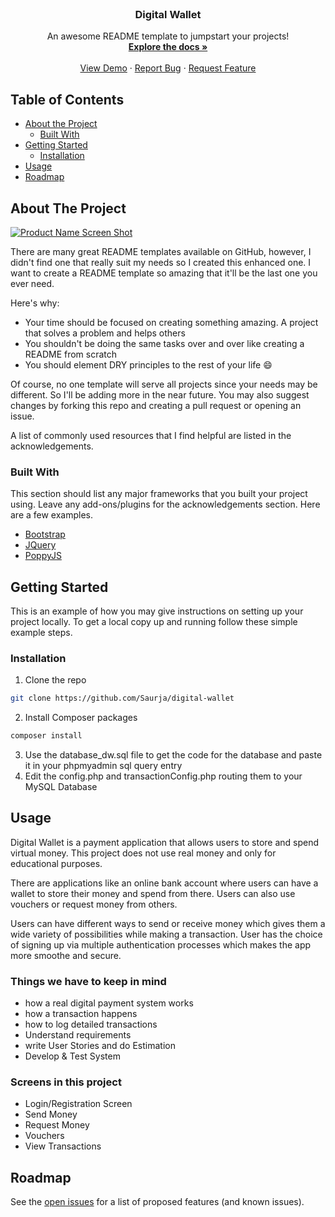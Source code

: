 <!-- PROJECT LOGO -->
<br />
<p align="center">

  <h3 align="center">Digital Wallet</h3>

  <p align="center">
    An awesome README template to jumpstart your projects!
    <br />
    <a href="https://github.com/Saurja/digital-wallet"><strong>Explore the docs »</strong></a>
    <br />
    <br />
    <a href="https://github.com/Saurja/digital-wallet">View Demo</a>
    ·
    <a href="https://github.com/Saurja/digital-wallet/issues">Report Bug</a>
    ·
    <a href="https://github.com/Saurja/digital-wallet/issues">Request Feature</a>
  </p>
</p>



<!-- TABLE OF CONTENTS -->
## Table of Contents

* [About the Project](#about-the-project)
  * [Built With](#built-with)
* [Getting Started](#getting-started)
  * [Installation](#installation)
* [Usage](#usage)
* [Roadmap](#roadmap)



<!-- ABOUT THE PROJECT -->
## About The Project

[![Product Name Screen Shot][product-screenshot]](https://example.com)

There are many great README templates available on GitHub, however, I didn't find one that really suit my needs so I created this enhanced one. I want to create a README template so amazing that it'll be the last one you ever need.

Here's why:
* Your time should be focused on creating something amazing. A project that solves a problem and helps others
* You shouldn't be doing the same tasks over and over like creating a README from scratch
* You should element DRY principles to the rest of your life :smile:

Of course, no one template will serve all projects since your needs may be different. So I'll be adding more in the near future. You may also suggest changes by forking this repo and creating a pull request or opening an issue.

A list of commonly used resources that I find helpful are listed in the acknowledgements.

### Built With
This section should list any major frameworks that you built your project using. Leave any add-ons/plugins for the acknowledgements section. Here are a few examples.
* [Bootstrap](https://getbootstrap.com)
* [JQuery](https://jquery.com)
* [PoppyJS](https://apvarun.github.io/poppyjs)



<!-- GETTING STARTED -->
## Getting Started

This is an example of how you may give instructions on setting up your project locally.
To get a local copy up and running follow these simple example steps.


### Installation

1. Clone the repo
```sh
git clone https://github.com/Saurja/digital-wallet
```
2. Install Composer packages
```sh
composer install
```
3. Use the database_dw.sql file to get the code for the database and paste it in your phpmyadmin sql query entry
4. Edit the config.php and transactionConfig.php routing them to your MySQL Database


<!-- USAGE EXAMPLES -->

## Usage

Digital Wallet is a payment application that allows users to store and spend virtual money. This project does not use real money and only for educational purposes.

There are applications like an online bank account where users can have a wallet to store their money and spend from there. Users can also use vouchers or request money from others.

Users can have different ways to send or receive money which gives them a wide variety of possibilities while making a transaction. User has the choice of signing up via multiple authentication processes which makes the app more smoothe and secure.


### Things we have to keep in mind
* how a real digital payment system works
* how a transaction happens
* how to log detailed transactions
* Understand requirements
* write User Stories and do Estimation
* Develop & Test System

### Screens in this project
* Login/Registration Screen
* Send Money
* Request Money
* Vouchers
* View Transactions


<!-- ROADMAP -->
## Roadmap

See the [open issues](https://github.com/Saurja/digital-wallet/issues) for a list of proposed features (and known issues).











<!-- MARKDOWN LINKS & IMAGES -->
<!-- https://www.markdownguide.org/basic-syntax/#reference-style-links -->
[contributors-shield]: https://img.shields.io/github/contributors/othneildrew/Best-README-Template.svg?style=flat-square
[contributors-url]: https://github.com/othneildrew/Best-README-Template/graphs/contributors
[forks-shield]: https://img.shields.io/github/forks/othneildrew/Best-README-Template.svg?style=flat-square
[forks-url]: https://github.com/othneildrew/Best-README-Template/network/members
[stars-shield]: https://img.shields.io/github/stars/othneildrew/Best-README-Template.svg?style=flat-square
[stars-url]: https://github.com/othneildrew/Best-README-Template/stargazers
[issues-shield]: https://img.shields.io/github/issues/othneildrew/Best-README-Template.svg?style=flat-square
[issues-url]: https://github.com/othneildrew/Best-README-Template/issues
[license-shield]: https://img.shields.io/github/license/othneildrew/Best-README-Template.svg?style=flat-square
[license-url]: https://github.com/othneildrew/Best-README-Template/blob/master/LICENSE.txt
[linkedin-shield]: https://img.shields.io/badge/-LinkedIn-black.svg?style=flat-square&logo=linkedin&colorB=555
[linkedin-url]: https://linkedin.com/in/othneildrew
[product-screenshot]: images/screenshot.png




